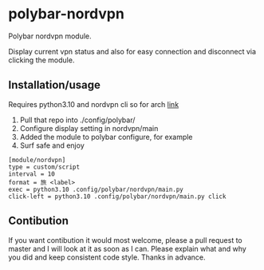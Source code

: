 # polybar-nordvpn

Polybar nordvpn module.

Display current vpn status and also for easy connection and disconnect via clicking the module.

## Installation/usage

Requires python3.10 and nordvpn cli so for arch [link](https://aur.archlinux.org/packages/nordvpn-bin/)

1. Pull that repo into ./config/polybar/
2. Configure display setting in nordvpn/main
3. Added the module to polybar configure, for example
4. Surf safe and enjoy

```
[module/nordvpn]
type = custom/script
interval = 10
format = 旅 <label>
exec = python3.10 .config/polybar/nordvpn/main.py
click-left = python3.10 .config/polybar/nordvpn/main.py click
```

## Contibution

If you want contibution it would most welcome, please a pull request to master and I will look at it as soon as I can. Please explain what and why you did and keep consistent code style. Thanks in advance.
